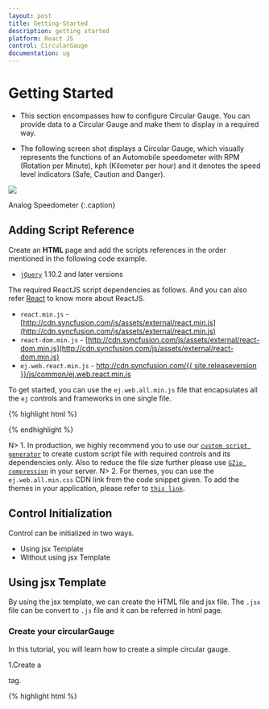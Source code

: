 ```yaml
---
layout: post
title: Getting-Started
description: getting started
platform: React JS
control: CircularGauge
documentation: ug
---
```


# Getting Started

* This section encompasses how to configure Circular Gauge. You can provide data to a Circular Gauge and make them to display in a required way.

* The following screen shot displays a Circular Gauge, which visually represents the functions of an Automobile speedometer with RPM (Rotation per Minute), kph (Kilometer per hour) and it denotes the speed level indicators (Safe, Caution and Danger).


![](Getting-Started_images/Getting-Started_img11.png)

Analog Speedometer
{:.caption}

## Adding Script Reference

Create an **HTML** page and add the scripts references in the order mentioned in the following code example.

* [`jQuery`](http://jquery.com) 1.10.2 and later versions


The required ReactJS script dependencies as follows. And you can also refer [React](https://facebook.github.io/react/docs/getting-started.html) to know more about ReactJS.

* `react.min.js` - [http://cdn.syncfusion.com/js/assets/external/react.min.js](http://cdn.syncfusion.com/js/assets/external/react.min.js)
* `react-dom.min.js` - [http://cdn.syncfusion.com/js/assets/external/react-dom.min.js](http://cdn.syncfusion.com/js/assets/external/react-dom.min.js)
* `ej.web.react.min.js` - [http://cdn.syncfusion.com/{{ site.releaseversion }}/js/common/ej.web.react.min.js](http://cdn.syncfusion.com/14.3.0.49/js/common/ej.web.react.min.js)

To get started, you can use the `ej.web.all.min.js` file that encapsulates all the `ej` controls and frameworks in one single file.

{% highlight html %}
<!DOCTYPE html>
   <html>
     <head>
        <meta name="viewport" content="width=device-width, initial-scale=1.0">
        <meta name="description" content="Essential Studio for React JS">
        <meta name="author" content="Syncfusion">
        <title>Getting Started for Ribbon React JS</title>
        <!-- Essential Studio for JavaScript  theme reference -->
        <link href="http://cdn.syncfusion.com/{{ site.releaseversion }}/js/web/flat-azure/ej.web.all.min.css" rel="stylesheet" />
        <!-- Essential Studio for JavaScript  script references -->
        <script src="http://cdn.syncfusion.com/js/assets/external/jquery-3.0.0.min.js"></script>
         <script src="http://cdn.syncfusion.com/js/assets/external/react.min.js"></script>
        <script src="http://cdn.syncfusion.com/js/assets/external/react-dom.min.js"></script>
        <script src="http://cdn.syncfusion.com/{{ site.releaseversion }}/js/web/ej.web.all.min.js"></script>
        <script src="http://cdn.syncfusion.com/{{ site.releaseversion }}/js/common/ej.web.react.min.js"></script>
        <!-- Add your custom scripts here -->
    </head>
        <body>
        </body>
   </html>

{% endhighlight %}

N> 1. In production, we highly recommend you to use our [`custom script generator`](http://help.syncfusion.com/js/custom-script-generator) to create custom script file with required controls and its dependencies only. Also to reduce the file size further please use [`GZip compression`](https://developers.google.com/web/fundamentals/performance/optimizing-content-efficiency/optimize-encoding-and-transfer?hl=en) in your server.
N> 2. For themes, you can use the `ej.web.all.min.css` CDN link from the code snippet given. To add the themes in your application, please refer to [`this link`](http://help.syncfusion.com/js/theming-in-essential-javascript-components).

## Control Initialization

Control can be initialized in two ways.

 * Using jsx Template
 * Without using jsx Template
 
## Using jsx Template

By using the jsx template, we can create the HTML file and jsx file. The `.jsx` file can be convert to `.js` file and it can be referred in html page.

### Create your circularGauge

In this tutorial, you will learn how to create a simple circular gauge.

1.Create a <div> tag.
	
   {% highlight html %}

<!DOCTYPE html>
<html>    
    <body>
	<div id="circularGauge-default" style="height:99%;"></div>
            <script src="app/circulargauge/default.js"></script>    
    </body>
</html>

{% endhighlight %}
   
 2.Initialize the CircularGauge by using the `EJ.CircularGauge` tag. 

{% highlight javascript %}

"use strict";
ReactDOM.render(
    <div className="default">
        <EJ.CircularGauge id="circulargauge1"></EJ.CircularGauge>,
    </div>,
    document.getElementById('circulargauge-default')
    );

{% endhighlight %}



Run the above code example to get a default CircularGauge with default values.



![](Getting-Started_images/Getting-Started_img2.png)


## Set Height and Width

Pointers have different height and width so you can set the height and width of the gauge according to your requirements.Set the basic values of the gauge such as height and width of the canvas element values that are to be rendered.

{% highlight javascript %}

<script type="text/babel">

<!DOCTYPE html>
<html>    
    <body>
        <script type="text/babel">
            ReactDOM.render(
                     <div className="default">
                        <EJ.CircularGauge id="circulargauge1" height={500} width={500}></EJ.CircularGauge>,
                     </div>,
                     document.getElementById('circularGauge-default')
                     );
        </script>
    </body>
</html>


{% endhighlight %}

Run the above code example and you will see the following output.



![](Getting-Started_images/Getting-Started_img3.png)


## Set Background Color

The speedometer must have some dark color as background so that its value is clearly visible and you can vary the speed of the pointer by setting ReadOnly as False for user interaction.


{% highlight javascript %}


<script type="text/babel">

<!DOCTYPE html>
<html>    
    <body>
        <script type="text/babel">
            ReactDOM.render(
                     <div className="default">
                        <EJ.CircularGauge 
                        id="circulargauge1" 
                        height={500} 
                        width={500} 
                        backgroundColor="#3D3F3D" 
                        readOnly={false} ></EJ.CircularGauge>,
                     </div>,
                     document.getElementById('circularGauge-default')
                     );
        </script>
    </body>
</html>



{% endhighlight %}


Run the above code example and you will see the following output.



![](Getting-Started_images/Getting-Started_img4.png)

## Provide Scale Values

* The pointer cap can be customized with the following options. Cap radius, cap border color, cap background color, pointer cap border width are some of the properties that are customizable.
* The speed limit in the gauge has maximum value of 200 kph. So you can set maximum value for the gauge as 200.
* Major Ticks have the interval value of 20 and minor ticks have the interval value of 5. Show ranges and show indicators are used to display the ranges and indicators in their respective positions.

{% highlight javascript %}

<script type="text/babel">
var scales = [{
            showRanges: true,
            showIndicators: true,
            pointerCap: {
                radius: 15,
                borderWidth: 0,
                backgroundColor: "#797C79",
                borderColor: "#797C79"
            },
            maximum: 200,
            majorIntervalValue: 20,
            minorIntervalValue: 5
                   
        }];

<!DOCTYPE html>
<html>    
    <body>
        <script type="text/babel">
            ReactDOM.render(
                     <div className="default">
                        <EJ.CircularGauge 
                        id="circulargauge1" 
                        height={500} 
                        width={500} 
                        backgroundColor="#3D3F3D" 
                        readOnly={false} 
                        scales={scales} ></EJ.CircularGauge>,
                     </div>,
                     document.getElementById('circularGauge-default')
                     );
        </script>
    </body>
</html>

{% endhighlight %}

Run the above code example and you will see the following output.

![](Getting-Started_images/Getting-Started_img5.png)


## Add Label Customization

To display the value around the scales, labels are used. By customizing the label color it displays as specified.

{% highlight javascript %}

<script type="text/babel">

var scales = [{
             //Add the labels customization code here
            labels: [{
                color: "#ffffff"
            }],
                   
        }];

<!DOCTYPE html>
<html>    
    <body>
        <script type="text/babel">
            ReactDOM.render(
                     <div className="default">
                        <EJ.CircularGauge 
                        id="circulargauge1" 
                        height={500} 
                        width={500} 
                        backgroundColor="#3D3F3D" 
                        readOnly={false} 
                        scales={scales} ></EJ.CircularGauge>,
                     </div>,
                     document.getElementById('circularGauge-default')
                     );
        </script>
    </body>
</html>

{% endhighlight %}

Run the above code example and you will see the following output.



![](Getting-Started_images/Getting-Started_img6.png)


## Add Pointers

Here, you have three pointers that denote the kilometer value, rotation per minute value and torque value.The torque value pointer needs not be similar to the other two pointers. You can set torque pointer as marker pointer. And you can set other attributes for pointer such as background color, border color, length, width and distance from scale.

{% highlight javascript %}

<script type="text/babel">

var scales = [{
              //Add the labels customization code here
            //Add the pointers customization code here
            pointers: [{
                value: 140,
                distanceFromScale: 60,
                showBackNeedle: false,
                length: 20,
                type: "marker",
                markerType: "triangle",
                width: 10,
                radius: 10,
                backgroundColor: "#FF940A",
                border: {
                    color: "#FF940A"
                },
            },
            {
                value: 110,
                showBackNeedle: false,
                length: 150,
                width: 2,
                radius: 10,
                needleType: "rectangle",
                backgroundColor: "#05AFFF",
                border: {
                    color: "#05AFFF"
                },
            }, {
                value: 67,
                showBackNeedle: false,
                length: 100,
                width: 15,
                radius: 10,
                backgroundColor: "#FC5D07",
                border: {
                    color: "#FC5D07"
                },
            }];
                   
        

<!DOCTYPE html>
<html>    
    <body>
        <script type="text/babel">
            ReactDOM.render(
                     <div className="default">
                        <EJ.CircularGauge 
                        id="circulargauge1" 
                        height={500} 
                        width={500} 
                        backgroundColor="#3D3F3D" 
                        readOnly={false} 
                        scales={scales}  
                        //Add the ticks customization code here
                        //Add the ranges customization code here
                        //Add the indicators customization code here
                        //Add the Custom labels customization code here ></EJ.CircularGauge>,
                     </div>,
                     document.getElementById('circularGauge-default')
                     );
        </script>
    </body>
</html>

{% endhighlight %}

Run the above code example and you will see the following output.

![](Getting-Started_images/Getting-Started_img7.png)


## Add Tick Details

* You can set Major ticks with their width and height equal to Minor ticks. 
* You can set Color according to your preference for better visibility in dark backgrounds.
* To display and customize the tick value add the following code example. 


{% highlight javascript %}

<script type="text/babel">

var scales = [{
              //Add the labels customization code here
            //Add the pointers customization code here
            //Add the ticks customization code here
            ticks: [{
                type: "major",
                distanceFromScale: 70,
                height: 20,
                width: 3,
                color: "#ffffff"
            }, {
                type: "minor",
                height: 12,
                width: 1,
                distanceFromScale: 70,
                color: "#ffffff"
            }]            }];
                   
        

<!DOCTYPE html>
<html>    
    <body>
        <script type="text/babel">
            ReactDOM.render(
                     <div className="default">
                        <EJ.CircularGauge 
                        id="circulargauge1" 
                        height={500} 
                        width={500} 
                        backgroundColor="#3D3F3D" 
                        readOnly={false} 
                        scales={scales}  
                       ></EJ.CircularGauge>,
                     </div>,
                     document.getElementById('circularGauge-default')
                     );
        </script>
    </body>
</html>

{% endhighlight  %}

Run the above code example and you will see the following output.

![](Getting-Started_images/Getting-Started_img8.png)


## Add Range Values

* Ranges denote the property of the scale value in the speedometer. The color values of the ranges denote speed variation. Set ShowRanges as true for showing the ranges in the Circular Gauge.
* For Low speed, you can mention it as safe zone; for moderate speed, you can call it as caution zone and for high speed, you can mark it as high speed.
* You can customize the range with properties such as start value, end value, start width, end width,  background color , border color, etc.,


{% highlight javascript %}

<script type="text/babel">

var scales = [{
             ranges: [{
                distanceFromScale: 30,
                startValue: 0,
                endValue: 70,
                backgroundColor: "#5DF243",
                border: {
                    color: "#FFFFFF"
                },
            }, {
                distanceFromScale: 30,
                startValue: 70,
                endValue: 140,
                backgroundColor: "#F6FF0A",
                border: {
                    color: "#FFFFFF"
                },
            },
            {
                distanceFromScale: 30,
                startValue: 140,
                endValue: 200,
                backgroundColor: "#FF1807",
                border: {
                    color: "#FFFFFF"
                },
            }]           }];
                   
        

<!DOCTYPE html>
<html>    
    <body>
        <script type="text/babel">
            ReactDOM.render(
                     <div className="default">
                        <EJ.CircularGauge 
                        id="circulargauge1" 
                        height={500} 
                        width={500} 
                        backgroundColor="#3D3F3D" 
                        readOnly={false} 
                        scales={scales}  
                       ></EJ.CircularGauge>,
                     </div>,
                     document.getElementById('circularGauge-default')
                     );
        </script>
    </body>
</html>


{% endhighlight  %}

Run the above code example and you will see the following output.



![](Getting-Started_images/Getting-Started_img9.png)


## Add Indicator Details

* Indicators denote whether the pointers values are in their respective zones or not. Positioning the indicator on the respective range value gives you the required changes.
* By using Position property, you can set the location of the indicator. StateRanges defines how the indicator should behave when the pointer is in certain values. 

{% highlight javascript %}


<script type="text/babel">

var scales = [{
            indicators: [
            {
                height: 10,
                width: 10,
                type: "circle",
                position: { x: 210, y: 300 },
                stateRanges: [{
                    endValue: 70,
                    startValue: 0,
                    backgroundColor: "#5DF243",
                    borderColor: "#5DF243",
                    text: "",
                    textColor: "#870505"
                }, {
                    endValue: 200,
                    startValue: 70,
                    backgroundColor: "#145608",
                    borderColor: "#145608",
                    text: "",
                    textColor: "#870505"
                }]
            },
            {
                height: 10,
                width: 10,
                type: "circle",
                position: { x: 255, y: 200 },
                stateRanges: [{
                    endValue: 140,
                    startValue: 70,
                    backgroundColor: "#F6FF0A",
                    borderColor: "#F6FF0A",
                    text: "",
                }, {
                    endValue: 70,
                    startValue: 0,
                    backgroundColor: "#969B0C",
                    borderColor: "#969B0C",
                    text: "",
                }, {
                    endValue: 200,
                    startValue: 140,
                    backgroundColor: "#969B0C",
                    borderColor: "#969B0C",
                    text: "",
                }]
            }, {
                height: 10,
                width: 10,
                type: "circle",
                position: { x: 300, y: 300 },
                stateRanges: [{
                    endValue: 140,
                    startValue: 0,
                    backgroundColor: "#890F06",
                    borderColor: "#890F06",
                    text: "",
                },
                {
                    endValue: 200,
                    startValue: 140,
                    backgroundColor: "#FF1807",
                    borderColor: "#FF1807",
                    text: "",
                }]
            }],         }];
                   
        

<!DOCTYPE html>
<html>    
    <body>
        <script type="text/babel">
            ReactDOM.render(
                     <div className="default">
                        <EJ.CircularGauge 
                        id="circulargauge1" 
                        height={500} 
                        width={500} 
                        backgroundColor="#3D3F3D" 
                        readOnly={false} 
                        scales={scales}  
                       ></EJ.CircularGauge>,
                     </div>,
                     document.getElementById('circularGauge-default')
                     );
        </script>
    </body>
</html>

{% endhighlight  %}

Run the above code example and you will see the following output.



![](Getting-Started_images/Getting-Started_img10.png)


## Add Custom Label Details

Custom labels are used to specify the texts that need to be displayed in the gauge. You can customize it through various properties.To display the three range description, custom texts are used here.


{% highlight javascript %}


<script type="text/babel">

var scales = [{
            customLabels: [{
                value: "Safe",
                position: { x: 200, y: 280 },
                color: "#5DF243",
                font:
                {
                    size: "12px",
                    fontFamily: "Arial",
                    fontStyle: "Bold"
                }
            }, {
                value: "Caution",
                position: { x: 253, y: 212 },
                color: "#F6FF0A",
                font:
                {
                    size: "12px",
                    fontFamily: "Arial",
                    fontStyle: "Bold"
                }
            }, {
                value: "Danger",
                position: { x: 290, y: 280 },
                color: "#FF1807",
                font:
                {
                    size: "12px",
                    fontFamily: "Arial",
                    fontStyle: "Bold"
                }
            }]       }];
                   
        

<!DOCTYPE html>
<html>    
    <body>
        <script type="text/babel">
            ReactDOM.render(
                     <div className="default">
                        <EJ.CircularGauge 
                        id="circulargauge1" 
                        height={500} 
                        width={500} 
                        backgroundColor="#3D3F3D" 
                        readOnly={false} 
                        scales={scales}  
                       ></EJ.CircularGauge>,
                     </div>,
                     document.getElementById('circularGauge-default')
                     );
        </script>
    </body>
</html>



{% endhighlight  %}
Run the above code example and you will see the following output.

![](Getting-Started_images/Getting-Started_img11.png)

## Without using jsx Template

The Circular Gauge can be created from a HTML `DIV` element with the HTML `id` attribute set to it. Refer to the following code example.
{% highlight html %}

<div id="circularGauge-default"></div>
           
{% endhighlight %}

{% highlight javascript %}

<script type="text/babel">

var scale = [{
              //Add the labels customization code here
            //Add the pointers customization code here
            pointers: [{
                value: 140,
                distanceFromScale: 60,
                showBackNeedle: false,
                length: 20,
                type: "marker",
                markerType: "triangle",
                width: 10,
                radius: 10,
                backgroundColor: "#FF940A",
                border: {
                    color: "#FF940A"
                },
            },
            {
                value: 110,
                showBackNeedle: false,
                length: 150,
                width: 2,
                radius: 10,
                needleType: "rectangle",
                backgroundColor: "#05AFFF",
                border: {
                    color: "#05AFFF"
                },
            }, {
                value: 67,
                showBackNeedle: false,
                length: 100,
                width: 15,
                radius: 10,
                backgroundColor: "#FC5D07",
                border: {
                    color: "#FC5D07"
                },
            }];
                   
        

ReactDOM.render(
    React.createElement(EJ.CircularGauge, {id: "default", 
    backgroundColor: "#3D3F3D", 
    scales: scale,
    width: 500,
    height: 500,
     
    }
        
            
    ),
		  document.getElementById('circularGauge-default')
);
 </script>
 {% endhighlight %}
 Run the above code example and you will see the following output.

![](Getting-Started_images/Getting-Started_img7.png)  